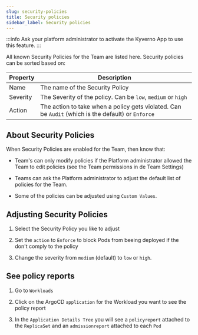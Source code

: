 ```yaml
---
slug: security-policies
title: Security policies
sidebar_label: Security policies
---
```


:::info
Ask your platform administrator to activate the Kyverno App to use this feature.
:::

All known Security Policies for the Team are listed here. Security policies can be sorted based on:

| Property      | Description                                                                                        |
| ------------- | -------------------------------------------------------------------------------------------------- |
| Name          | The name of the Security Policy                                                                    |
| Severity      | The Severity of the policy. Can be `low`, `medium` or `high`                                       |
| Action        | The action to take when a policy gets violated. Can be `Audit` (which is the default) or `Enforce` |

## About Security Policies

When Security Policies are enabled for the Team, then know that:

- Team's can only modify policies if the Platform administrator allowed the Team to edit policies (see the Team permissions in de Team Settings)

- Teams can ask the Platform administrator to adjust the default list of policies for the Team.

- Some of the policies can be adjusted using `Custom Values`.

## Adjusting Security Policies

1. Select the Security Policy you like to adjust

2. Set the `action` to `Enforce` to block Pods from beeing deployed if the don't comply to the policy

3. Change the severity from `medium` (default) to `low` or `high`.

## See policy reports

1. Go to `Workloads`

2. Click on the ArgoCD `application` for the Workload you want to see the policy report

3. In the `Application Details Tree` you will see a `policyreport` attached to the `ReplicaSet` and an `admissionreport` attached to each `Pod`